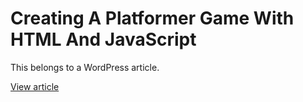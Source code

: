 # Creating A Platformer Game With HTML And JavaScript
This belongs to a WordPress article.

[View article](https://www.sofiennelassoued.elementfx.com/2023/04/23/creating-a-platformer-game-with-html-and-javascript/)


